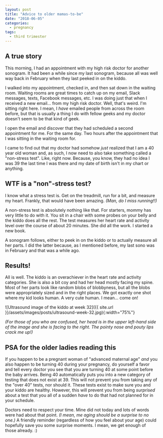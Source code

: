 ```yaml
---
layout: post
title: "Advice to older mamas-to-be"
date: "2018-06-05"
categories:
  - pregnancy
tags:
  - third trimester
---
```


## A true story

This morning, I had an appointment with my high risk doctor for another sonogram. It had been a while since my last sonogram, because all was well way back in February when they last peeked in on the kiddo.

I walked into my appointment, checked in, and then sat down in the waiting room. Waiting rooms are great times to catch up on my email, Slack messages, texts, Facebook messages, etc. I was doing just that when I received a new email... from my high risk doctor. Well, that's weird. I'm sitting right here. I mean, I _have_ emailed people from across the room before, but that is usually a thing I do with fellow geeks and my doctor doesn't seem to be that kind of geek.

I open the email and discover that they had scheduled a second appointment for me. For the same day. Two hours after the appointment that I was sitting in the waiting room for.

I came to find out that my doctor had somehow _just_ realized that I am a 40 year old woman and, as such, I now need to also take something called a "non-stress test". Like, right now. Because, you know, they had no idea I was 39 the last time I was there and my date of birth isn't in my chart or anything.

## WTF is a "non"-stress test?

I know what a stress test is. Get on the treadmill, run for a bit, and measure my heart. Frankly, that would have been amazing. _(Man, do I miss running!!)_

A non-stress test is absolutely nothing like that. For starters, mommy has very little to do with it. You sit in a chair with some probes on your belly and the kiddo does all the rest. The test measures her heart rate and activity level over the course of about 20 minutes. She did all the work. I started a new book.

A sonogram follows, either to peek in on the kiddo or to actually measure all her parts. I did the latter because, as I mentioned before, my last sono was in February and that was a while ago.

## Results!

All is well. The kiddo is an overachiever in the heart rate and activity categories. She is also a bit coy and had her head mostly facing my spine. Most of her parts look like random blobs of blobbyness, but all the blobs were appropriately sized and in the right places. We got exactly one shot where my kid looks human. A very cute human. I mean... come on!

![Ultrasound image of the kiddo at week 32]({{ site.url }}/assets/images/posts/ultrasound-week-32.jpg){:width="75%"}

_(For those of you who are confused, her head is in the upper left-hand side of the image and she is facing to the right. The pointy nose and pouty lips crack me up!)_

## PSA for the older ladies reading this

If you happen to be a pregnant woman of "advanced maternal age" _and_ you also happen to be turning 40 during your pregnancy, do yourself a favor and tell every doctor you see that you are turning 40 at some point before the baby arrives. Being 40 automatically puts you into a new category of testing that does not exist at 39. This will not prevent you from taking any of the "over 40" tests, nor should it. These tests exist to make sure you and your kiddo are healthy. However, this will prevent you from being _surprised_ about a test that you all of a sudden _have_ to do that had not planned for in your schedule.

Doctors need to respect your time. Mine did not today and lots of words were had about that point. _(I mean, me aging should be a surprise to no one.)_ A friendly reminder (regardless of how you feel about your age) could hopefully save you some surprise moments. I mean, we get enough of those already. :)
